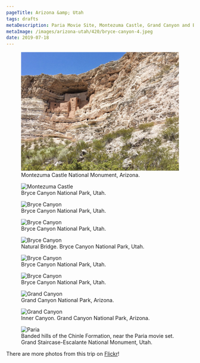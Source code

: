 ```yaml
---
pageTitle: Arizona &amp; Utah
tags: drafts
metaDescription: Paria Movie Site, Montezuma Castle, Grand Canyon and Bryce Canyon.
metaImage: /images/arizona-utah/420/bryce-canyon-4.jpeg
date: 2019-07-18
---
```

<figure class="pull--both">
    <img src="/images/arizona-utah/1024/montezuma-1.jpeg" alt="MDN">
<figcaption>
Montezuma Castle National Monument, Arizona.</figcaption>
</figure>
<figure class="pull--both">
    <img class="lazy" data-src="/images/arizona-utah/1024/bryce-canyon-1.jpeg" alt="Montezuma Castle">
<figcaption>Bryce Canyon National Park, Utah.</figcaption>
</figure>
<figure>
    <img class="lazy" data-src="/images/arizona-utah/768/bryce-canyon-2.jpeg" alt="Bryce Canyon">
<figcaption>Bryce Canyon National Park, Utah.</figcaption>
</figure> 
<figure>
    <img class="lazy" data-src="/images/arizona-utah/768/bryce-canyon-3.jpeg" alt="Bryce Canyon">
    <figcaption>Bryce Canyon National Park, Utah.</figcaption>
</figure>
<figure class="pull--both">
        <img class="lazy" data-src="/images/arizona-utah/1024/bryce-canyon-4.jpeg" alt="Bryce Canyon">
    <figcaption>Natural Bridge. Bryce Canyon National Park, Utah. </figcaption>
</figure>
<figure class="pull--both">
    <img class="lazy" data-src="/images/arizona-utah/1024/bryce-canyon-5.jpeg" alt="Bryce Canyon">
    <figcaption>Bryce Canyon National Park, Utah. </figcaption>
</figure>

<figure>
    <img class="lazy" data-src="/images/arizona-utah/768/bryce-canyon-7.jpeg" alt="Bryce Canyon">
    <figcaption>Bryce Canyon National Park, Utah.</figcaption>
</figure>
<figure>
    <img class="lazy" data-src="/images/arizona-utah/1024/grand-canyon-1.jpeg" alt="Grand Canyon">
    <figcaption>Grand Canyon National Park, Arizona. </figcaption>
</figure>
<figure class="pull--both">
    <img class="lazy" data-src="/images/arizona-utah/1024/grand-canyon-2.jpeg" alt="Grand Canyon">
    <figcaption> Inner Canyon. Grand Canyon National Park, Arizona. </figcaption>
</figure>
<figure class="pull--both">
    <img class="lazy" data-src="/images/arizona-utah/1024/paria-ut-1.jpeg" alt="Paria">
    <figcaption>Banded hills of the Chinle Formation, near the Paria movie set. Grand Staircase-Escalante National Monument, Utah. </figcaption>
</figure>

<div class="text_center">There are more photos from this trip on <a href="https://flickr.com/photos/joshuacrain/albums/72157670159343188" rel="noopener">Flickr</a>!</div>
